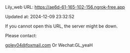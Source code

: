 Lily_web URL: https://ae6d-61-165-102-156.ngrok-free.app

Updated at: 2024-12-09 23:32:52

If you cannot open this URL, the server might be down.

Please contact: 

goley04@foxmail.com Or Wechat:GL_yeaH